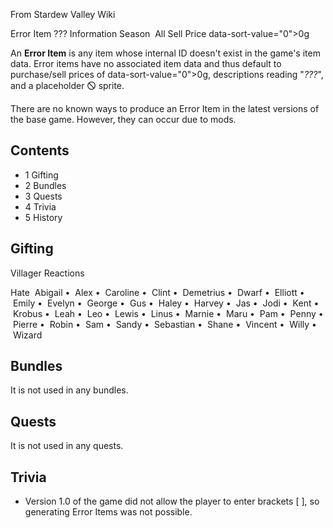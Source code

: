 From Stardew Valley Wiki

Error Item ??? Information Season  All Sell Price data-sort-value="0"&gt;0g

An **Error Item** is any item whose internal ID doesn't exist in the game's item data. Error items have no associated item data and thus default to purchase/sell prices of data-sort-value="0"&gt;0g, descriptions reading "*???*", and a placeholder 🛇 sprite.

There are no known ways to produce an Error Item in the latest versions of the base game. However, they can occur due to mods.

## Contents

- 1 Gifting
- 2 Bundles
- 3 Quests
- 4 Trivia
- 5 History

## Gifting

Villager Reactions

Hate  Abigail •  Alex •  Caroline •  Clint •  Demetrius •  Dwarf •  Elliott •  Emily •  Evelyn •  George •  Gus •  Haley •  Harvey •  Jas •  Jodi •  Kent •  Krobus •  Leah •  Leo •  Lewis •  Linus •  Marnie •  Maru •  Pam •  Penny •  Pierre •  Robin •  Sam •  Sandy •  Sebastian •  Shane •  Vincent •  Willy •  Wizard

## Bundles

It is not used in any bundles.

## Quests

It is not used in any quests.

## Trivia

- Version 1.0 of the game did not allow the player to enter brackets \[ ], so generating Error Items was not possible.